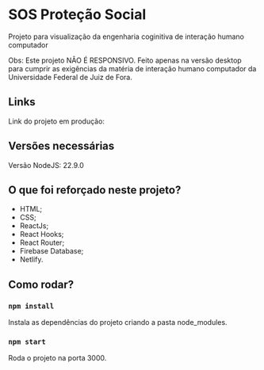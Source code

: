 # SOS Proteção Social

Projeto para visualização da engenharia coginitiva de interação humano computador

Obs: Este projeto NÂO É RESPONSIVO. Feito apenas na versão desktop para cumprir as exigências da matéria de interação humano computador da Universidade Federal de Juiz de Fora.

## Links

Link do projeto em produção: 

## Versões necessárias

Versão NodeJS: 22.9.0

## O que foi reforçado neste projeto?

- HTML;
- CSS;
- ReactJs;
- React Hooks;
- React Router;
- Firebase Database;
- Netlify.

## Como rodar?

### `npm install`

Instala as dependências do projeto criando a pasta node_modules.

### `npm start`

Roda o projeto na porta 3000. 

